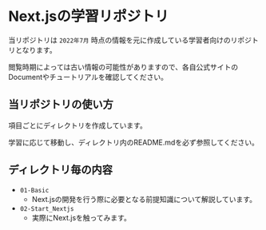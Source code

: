 # Next.jsの学習リポジトリ

当リポジトリは `2022年7月` 時点の情報を元に作成している学習者向けのリポジトリとなります。

閲覧時期によっては古い情報の可能性がありますので、各自公式サイトのDocumentやチュートリアルを確認してください。

## 当リポジトリの使い方

項目ごとにディレクトリを作成しています。

学習に応じて移動し、ディレクトリ内のREADME.mdを必ず参照してください。

## ディレクトリ毎の内容

- `01-Basic`
  - Next.jsの開発を行う際に必要となる前提知識について解説しています。
- `02-Start_Nextjs`
  - 実際にNext.jsを触ってみます。

